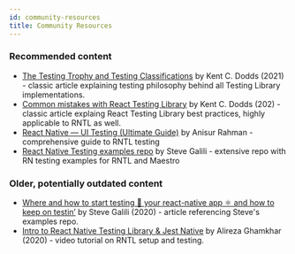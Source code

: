 ```yaml
---
id: community-resources
title: Community Resources
---
```


### Recommended content
- [The Testing Trophy and Testing Classifications](https://kentcdodds.com/blog/the-testing-trophy-and-testing-classifications) by Kent C. Dodds (2021) -  classic article explaining testing philosophy behind all Testing Library implementations.
- [Common mistakes with React Testing Library](https://kentcdodds.com/blog/common-mistakes-with-react-testing-library) by Kent C. Dodds (202) - classic article explaing React Testing Library best practices, highly applicable to RNTL as well.
- [React Native — UI Testing (Ultimate Guide)](https://github.com/anisurrahman072/React-Native-Advanced-Guide/blob/master/Testing/RNTL-Component-Testing-ultimate-guide.md) by Anisur Rahman - comprehensive guide to RNTL testing
- [React Native Testing examples repo](https://github.com/vanGalilea/react-native-testing) by Steve Galili - extensive repo with RN testing examples for RNTL and Maestro

### Older, potentially outdated content
- [Where and how to start testing 🧪 your react-native app ⚛️ and how to keep on testin’](https://blog.usejournal.com/where-and-how-to-start-testing-your-react-native-app-%EF%B8%8F-and-how-to-keep-on-testin-ec3464fb9b41) by Steve Galili (2020) - article referencing Steve's examples repo.
- [Intro to React Native Testing Library & Jest Native](https://youtu.be/CpTQb0XWlRc) by Alireza Ghamkhar (2020) - video tutorial on RNTL setup and testing.
